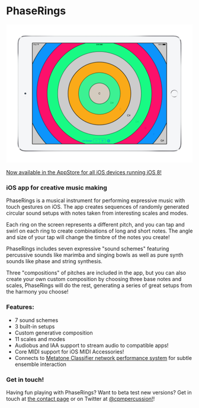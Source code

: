 # PhaseRings 

![PhaseRings Screenshot](https://raw.githubusercontent.com/cpmpercussion/PhaseRings/master/PhaseRings-Screenshot-iPad.png)

[Now available in the AppStore for all iOS devices running iOS 8!][3]

### iOS app for creative music making

PhaseRings is a musical instrument for performing expressive music with touch gestures on iOS. The app creates sequences of randomly generated circular sound setups with notes taken from interesting scales and modes.

Each ring on the screen represents a different pitch, and you can tap and swirl on each ring to create combinations of long and short notes. The angle and size of your tap will change the timbre of the notes you create!

PhaseRings includes seven expressive "sound schemes" featuring percussive sounds like marimba and singing bowls as well as pure synth sounds like phase and string synthesis.

Three "compositions" of pitches are included in the app, but you can also create your own custom composition by choosing three base notes and scales, PhaseRings will do the rest, generating a series of great setups from the harmony you choose!

### Features:

* 7 sound schemes
* 3 built-in setups
* Custom generative composition
* 11 scales and modes
* Audiobus and IAA support to stream audio to compatible apps!
* Core MIDI support for iOS MIDI Accessories!
* Connects to [Metatone Classifier network performance system][2] for subtle ensemble interaction

### Get in touch!

Having fun playing with PhaseRings? Want to beta test new versions? Get in touch at [the contact page][0] or on Twitter at [@cpmpercussion!][1]!

[0]: http://metatone.net/contact
[1]: http://twitter.com/cpmpercussion
[2]: https://github.com/cpmpercussion/MetatoneClassifier
[3]: https://itunes.apple.com/app/phaserings/id924795988

